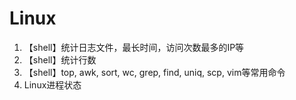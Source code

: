 # Linux
1. 【shell】统计日志文件，最长时间，访问次数最多的IP等
2. 【shell】统计行数
3. 【shell】top, awk, sort, wc, grep, find, uniq, scp, vim等常用命令
4. Linux进程状态